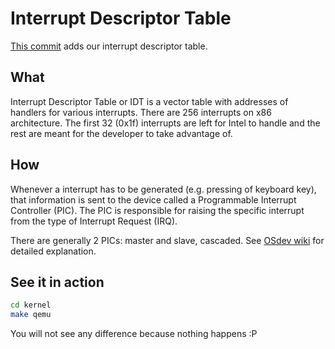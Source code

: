 # Interrupt Descriptor Table

[This commit](https://github.com/coditva/Jazz/commit/df53ccbab6157607aff2b18cf7d7566d36a592f6) adds our interrupt descriptor table.


## What
Interrupt Descriptor Table or IDT is a vector table with addresses of handlers for various interrupts. There are 256 interrupts on x86 architecture. The first 32 (0x1f) interrupts are left for Intel to handle and the rest are meant for the developer to take advantage of.


## How
Whenever a interrupt has to be generated (e.g. pressing of keyboard key), that information is sent to the device called a Programmable Interrupt Controller (PIC). The PIC is responsible for raising the specific interrupt from the type of Interrupt Request (IRQ).

There are generally 2 PICs: master and slave, cascaded. See [OSdev wiki](https://wiki.osdev.org/Interrupts) for detailed explanation.


## See it in action

```bash
cd kernel
make qemu
```
You will not see any difference because nothing happens :P
